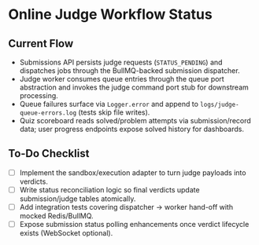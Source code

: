 # Online Judge Workflow Status

## Current Flow
- Submissions API persists judge requests (`STATUS_PENDING`) and dispatches jobs through the BullMQ-backed submission dispatcher.
- Judge worker consumes queue entries through the queue port abstraction and invokes the judge command port stub for downstream processing.
- Queue failures surface via `Logger.error` and append to `logs/judge-queue-errors.log` (tests skip file writes).
- Quiz scoreboard reads solved/problem attempts via submission/record data; user progress endpoints expose solved history for dashboards.

## To-Do Checklist
- [ ] Implement the sandbox/execution adapter to turn judge payloads into verdicts.
- [ ] Write status reconciliation logic so final verdicts update submission/judge tables atomically.
- [ ] Add integration tests covering dispatcher → worker hand-off with mocked Redis/BullMQ.
- [ ] Expose submission status polling enhancements once verdict lifecycle exists (WebSocket optional).
